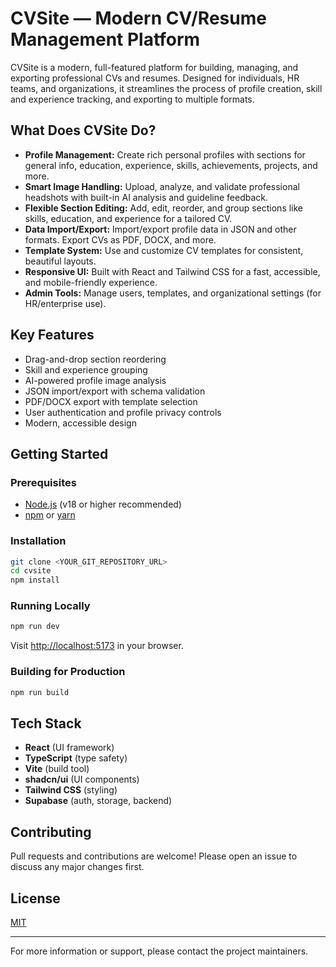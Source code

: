 # CVSite — Modern CV/Resume Management Platform

CVSite is a modern, full-featured platform for building, managing, and exporting professional CVs and resumes. Designed for individuals, HR teams, and organizations, it streamlines the process of profile creation, skill and experience tracking, and exporting to multiple formats.

## What Does CVSite Do?

- **Profile Management:** Create rich personal profiles with sections for general info, education, experience, skills, achievements, projects, and more.
- **Smart Image Handling:** Upload, analyze, and validate professional headshots with built-in AI analysis and guideline feedback.
- **Flexible Section Editing:** Add, edit, reorder, and group sections like skills, education, and experience for a tailored CV.
- **Data Import/Export:** Import/export profile data in JSON and other formats. Export CVs as PDF, DOCX, and more.
- **Template System:** Use and customize CV templates for consistent, beautiful layouts.
- **Responsive UI:** Built with React and Tailwind CSS for a fast, accessible, and mobile-friendly experience.
- **Admin Tools:** Manage users, templates, and organizational settings (for HR/enterprise use).

## Key Features

- Drag-and-drop section reordering
- Skill and experience grouping
- AI-powered profile image analysis
- JSON import/export with schema validation
- PDF/DOCX export with template selection
- User authentication and profile privacy controls
- Modern, accessible design

## Getting Started

### Prerequisites
- [Node.js](https://nodejs.org/) (v18 or higher recommended)
- [npm](https://www.npmjs.com/) or [yarn](https://yarnpkg.com/)

### Installation
```sh
git clone <YOUR_GIT_REPOSITORY_URL>
cd cvsite
npm install
```

### Running Locally
```sh
npm run dev
```
Visit [http://localhost:5173](http://localhost:5173) in your browser.

### Building for Production
```sh
npm run build
```

## Tech Stack
- **React** (UI framework)
- **TypeScript** (type safety)
- **Vite** (build tool)
- **shadcn/ui** (UI components)
- **Tailwind CSS** (styling)
- **Supabase** (auth, storage, backend)

## Contributing
Pull requests and contributions are welcome! Please open an issue to discuss any major changes first.

## License
[MIT](./LICENSE)

---

For more information or support, please contact the project maintainers.
